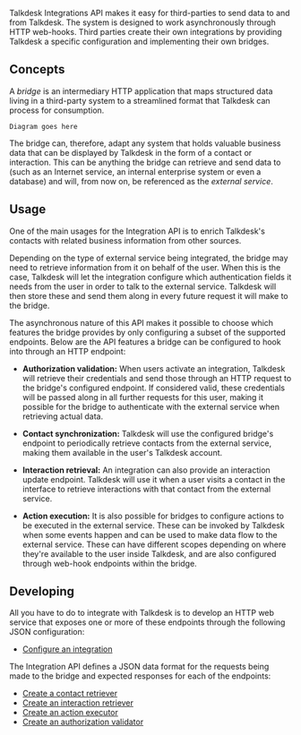 Talkdesk Integrations API makes it easy for third-parties to send data to and from Talkdesk. The system is designed to work asynchronously through HTTP web-hooks. Third parties create their own integrations by providing Talkdesk a specific configuration and implementing their own bridges.

## Concepts

A _bridge_ is an intermediary HTTP application that maps structured data living in a third-party system to a streamlined format that Talkdesk can process for consumption.

```
Diagram goes here
```

The bridge can, therefore, adapt any system that holds valuable business data that can be displayed by Talkdesk in the form of a contact or interaction. This can be anything the bridge can retrieve and send data to (such as an Internet service, an internal enterprise system or even a database) and will, from now on, be referenced as the _external service_.

## Usage

One of the main usages for the Integration API is to enrich Talkdesk's contacts with related business information from other sources.

Depending on the type of external service being integrated, the bridge may need to retrieve information from it on behalf of the user. When this is the case, Talkdesk will let the integration configure which authentication fields it needs from the user in order to talk to the external service. Talkdesk will then store these and send them along in every future request it will make to the bridge.

The asynchronous nature of this API makes it possible to choose which features the bridge provides by only configuring a subset of the supported endpoints. Below are the API features a bridge can be configured to hook into through an HTTP endpoint:

* __Authorization validation:__ When users activate an integration, Talkdesk will retrieve their credentials and send those through an HTTP request to the bridge's configured endpoint. If considered valid, these credentials will be passed along in all further requests for this user, making it possible for the bridge to authenticate with the external service when retrieving actual data.

* __Contact synchronization:__ Talkdesk will use the configured bridge's endpoint to periodically retrieve contacts from the external service, making them available in the user's Talkdesk account.

* __Interaction retrieval:__ An integration can also provide an interaction update endpoint. Talkdesk will use it when a user visits a contact in the interface to retrieve interactions with that contact from the external service.

* __Action execution:__ It is also possible for bridges to configure actions to be executed in the external service. These can be invoked by Talkdesk when some events happen and can be used to make data flow to the external service. These can have different scopes depending on where they're available to the user inside Talkdesk, and are also configured through web-hook endpoints within the bridge.

## Developing

All you have to do to integrate with Talkdesk is to develop an HTTP web service that exposes one or more of these endpoints through the following JSON configuration:

* [Configure an integration](configuration)

The Integration API defines a JSON data format for the requests being made to the bridge and expected responses for each of the endpoints:

* [Create a contact retriever](contact-synchronization.md)
* [Create an interaction retriever](interaction-updatemd.md)
* [Create an action executor](action-execution.md)
* [Create an authorization validator](auth-validation.md)
